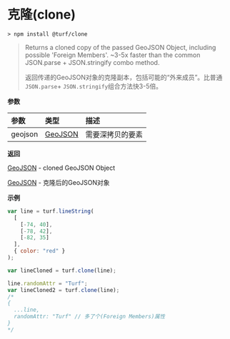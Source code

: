 # 克隆(clone)

```
> npm install @turf/clone
```

> Returns a cloned copy of the passed GeoJSON Object, including possible 'Foreign Members'. ~3-5x faster than the common JSON.parse + JSON.stringify combo method.
> 
> 返回传递的GeoJSON对象的克隆副本，包括可能的“外来成员”。比普通`JSON.parse`+ `JSON.stringify`组合方法快3-5倍。

**参数**

| 参数    | 类型                                     | 描述             |
| :------ | :--------------------------------------- | :--------------- |
| geojson | [GeoJSON](../other/type.html#allgeojson) | 需要深拷贝的要素 |

**返回**

[GeoJSON](../other/type.html#allgeojson) - cloned GeoJSON Object

[GeoJSON](../other/type.html#allgeojson) - 克隆后的GeoJSON对象

**示例**

```js
var line = turf.lineString(
  [
    [-74, 40],
    [-78, 42],
    [-82, 35]
  ],
  { color: "red" }
);

var lineCloned = turf.clone(line);

line.randomAttr = "Turf";
var lineCloned2 = turf.clone(line);
/*
{
  ...line,
  randomAttr: "Turf" // 多了个(Foreign Members)属性
}
*/
```